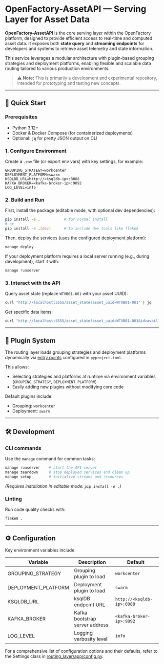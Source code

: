 # OpenFactory-AssetAPI — Serving Layer for Asset Data

**OpenFactory-AssetAPI** is the core serving layer within the OpenFactory platform, designed to provide efficient access to real-time and computed asset data. It exposes both **state query** and **streaming endpoints** for developers and systems to retrieve asset telemetry and state information.

This service leverages a modular architecture with plugin-based grouping strategies and deployment platforms, enabling flexible and scalable data routing tailored to various production environments.

> ⚠️ **Note:** This is primarily a development and experimental repository, intended for prototyping and testing new concepts.

---

## 🚀 Quick Start

### Prerequisites

* Python 3.12+
* Docker & Docker Compose (for containerized deployments)
* Optional: `jq` for pretty JSON output on CLI

### 1. Configure Environment

Create a `.env` file (or export env vars) with key settings, for example:

```env
GROUPING_STRATEGY=workcenter
DEPLOYMENT_PLATFORM=swarm
KSQLDB_URL=http://<ksqldb-ip>:8088
KAFKA_BROKER=<kafka-broker-ip>:9092
LOG_LEVEL=info
```

### 2. Build and Run
First, install the package (editable mode, with optional dev dependencies):
```bash
pip install -e .           # for normal install
# or
pip install -e .[dev]      # to include dev tools like flake8
```

Then, deploy the services (uses the configured deployment platform):
```bash
manage deploy
```

If your deployment platform requires a local server running (e.g., during development), start it with:
```bash
manage runserver
```

### 3. Interact with the API

Query asset state (replace `WTVB01-001` with your asset UUID):
```bash
curl "http://localhost:5555/asset_state?asset_uuid=WTVB01-001" | jq
```

Get specific data items:
```bash
curl "http://localhost:5555/asset_state?asset_uuid=WTVB01-001&id=avail" | jq
```

---

## 🧩 Plugin System

The routing layer loads grouping strategies and deployment platforms dynamically via [entry points](https://packaging.python.org/en/latest/specifications/entry-points/) configured in `pyproject.toml`.

This allows:

* Selecting strategies and platforms at runtime via environment variables (`GROUPING_STRATEGY`, `DEPLOYMENT_PLATFORM`)
* Easily adding new plugins without modifying core code

Default plugins include:

* Grouping: `workcenter`
* Deployment: `swarm`

---

## 🛠 Development

### CLI commands

Use the `manage` command for common tasks:

```bash
manage runserver    # start the API server
manage teardown     # stop deployed services and clean up
manage setup        # initialize streams and resources
```

*(Requires installation in editable mode: `pip install -e .`)*

### Linting

Run code quality checks with:

```bash
flake8 .
```

---

## ⚙ Configuration

Key environment variables include:

| Variable             | Description                    | Default                   |
| -------------------- | ------------------------------ | ------------------------- |
| GROUPING\_STRATEGY   | Grouping plugin to load        | `workcenter`              |
| DEPLOYMENT\_PLATFORM | Deployment plugin to load      | `swarm`                   |
| KSQLDB\_URL          | ksqlDB endpoint URL            | `http://<ksqldb-ip>:8088` |
| KAFKA\_BROKER        | Kafka bootstrap server address | `<kafka-broker-ip>:9092`  |
| LOG\_LEVEL           | Logging verbosity level        | `info`                    |

For a comprehensive list of configuration options and their defaults, refer to the Settings class in [routing_layer/app/config.py](routing_layer/app/config.py).
